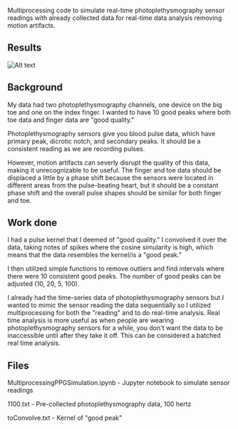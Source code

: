 Multiprocessing code to simulate real-time photoplethysmography sensor readings with already collected data for real-time data analysis removing motion artifacts.

## Results
![Alt text](https://private-user-images.githubusercontent.com/146682743/407160955-c5d9591e-db38-4627-b463-abfcd9905126.jpg?jwt=eyJhbGciOiJIUzI1NiIsInR5cCI6IkpXVCJ9.eyJpc3MiOiJnaXRodWIuY29tIiwiYXVkIjoicmF3LmdpdGh1YnVzZXJjb250ZW50LmNvbSIsImtleSI6ImtleTUiLCJleHAiOjE3MzgwMzIwODUsIm5iZiI6MTczODAzMTc4NSwicGF0aCI6Ii8xNDY2ODI3NDMvNDA3MTYwOTU1LWM1ZDk1OTFlLWRiMzgtNDYyNy1iNDYzLWFiZmNkOTkwNTEyNi5qcGc_WC1BbXotQWxnb3JpdGhtPUFXUzQtSE1BQy1TSEEyNTYmWC1BbXotQ3JlZGVudGlhbD1BS0lBVkNPRFlMU0E1M1BRSzRaQSUyRjIwMjUwMTI4JTJGdXMtZWFzdC0xJTJGczMlMkZhd3M0X3JlcXVlc3QmWC1BbXotRGF0ZT0yMDI1MDEyOFQwMjM2MjVaJlgtQW16LUV4cGlyZXM9MzAwJlgtQW16LVNpZ25hdHVyZT0zM2U2Y2Y1NGFjNjNiNjA0ZGFkM2M3ZTE2NTFiMDBhZWM0MjkxM2JiODcxYzdmNWM2MjliNTkzYjUyOTBhYTE4JlgtQW16LVNpZ25lZEhlYWRlcnM9aG9zdCJ9.vaxgsFeNbqN_NuuHEwFa0oaXKleBNP0ZQZzykyx0v_4)
## Background

My data had two photoplethysmography channels, one device on the big toe and one on the index finger. I wanted to have 10 good peaks where both toe data and finger data are "good quality."

Photoplethysmography sensors give you blood pulse data, which have primary peak, dicrotic notch, and secondary peaks. It should be a consistent reading as we are recording pulses.

However, motion artifacts can severly disrupt the quality of this data, making it unrecognizable to be useful. The finger and toe data should be displaced a little by a phase shift because the sensors were located in different areas from the pulse-beating heart, but it should be a constant phase shift and the overall pulse shapes should be similar for both finger and toe.


## Work done

I had a pulse kernel that I deemed of "good quality." I convolved it over the data, taking notes of spikes where the cosine simularity is high, which means that the data resembles the kernel/is a "good peak."

I then utilized simple functions to remove outliers and find intervals where there were 10 consistent good peaks. The number of good peaks can be adjusted (10, 20, 5, 100).

I already had the time-series data of photoplethysmography sensors but I wanted to mimic the sensor reading the data sequentially so I utilized multiprocessing for both the "reading" and to do real-time analysis. Real time analysis is more useful as when people are wearing photoplethysmography sensors for a while, you don't want the data to be inaccessible until after they take it off. This can be considered a batched real time analysis.

## Files

MultiprocessingPPGSimulation.ipynb - Jupyter notebook to simulate sensor readings

1100.txt - Pre-collected photoplethysmography data, 100 hertz

toConvolve.txt - Kernel of "good peak"


